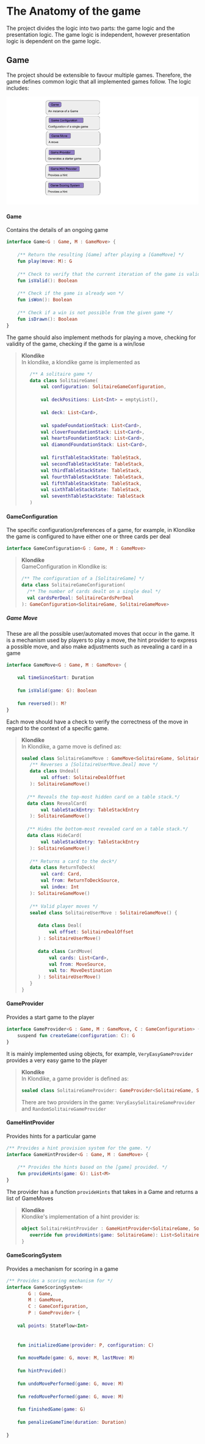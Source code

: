 # The Anatomy of the game

The project divides the logic into two parts: the game logic and the presentation logic. The game logic is independent,
however presentation logic is dependent on the game logic.

## Game

The project should be extensible to favour multiple games. Therefore, the game defines common logic that all implemented
games follow. The logic includes:

![](anatomy_of_the_game.png)

#### Game

Contains the details of an ongoing game

```kotlin
interface Game<G : Game, M : GameMove> {

    /** Return the resulting [Game] after playing a [GameMove] */
    fun play(move: M): G

    /** Check to verify that the current iteration of the game is valid*/
    fun isValid(): Boolean

    /** Check if the game is already won */
    fun isWon(): Boolean

    /** Check if a win is not possible from the given game */
    fun isDrawn(): Boolean
}
```

The game should also implement methods for playing a move, checking for validity of the game, checking if the game is a
win/lose

> **Klondike**  
> In klondike, a klondike game is implemented as
> ```kotlin
>    /** A solitaire game */
>    data class SolitaireGame(
>        val configuration: SolitaireGameConfiguration,
>
>        val deckPositions: List<Int> = emptyList(),
>
>        val deck: List<Card>,
>
>        val spadeFoundationStack: List<Card>,
>        val cloverFoundationStack: List<Card>,
>        val heartsFoundationStack: List<Card>,
>        val diamondFoundationStack: List<Card>,
>
>        val firstTableStackState: TableStack,
>        val secondTableStackState: TableStack,
>        val thirdTableStackState: TableStack,
>        val fourthTableStackState: TableStack,
>        val fifthTableStackState: TableStack,
>        val sixthTableStackState: TableStack,
>        val seventhTableStackState: TableStack
>    )
>```

#### GameConfiguration

The specific configuration/preferences of a game, for example, in Klondike the game is configured to have either one or
three cards per deal

```kotlin
interface GameConfiguration<G : Game, M : GameMove>
```

> **Klondike**  
> GameConfiguration in Klondike is:
> ```kotlin
> /** The configuration of a [SolitaireGame] */
> data class SolitaireGameConfiguration(
>   /** The number of cards dealt on a single deal */
>   val cardsPerDeal: SolitaireCardsPerDeal
> ): GameConfiguration<SolitaireGame, SolitaireGameMove>
>```

##### Game Move

These are all the possible user/automated moves that occur in the game. It is a mechanism used by players to play a
move, the hint provider to express a possible move, and also make adjustments such as revealing a card in a game

```kotlin
interface GameMove<G : Game, M : GameMove> {

    val timeSinceStart: Duration

    fun isValid(game: G): Boolean

    fun reversed(): M?
}
```

Each move should have a check to verify the correctness of the move in regard to the context of a specific game.

> **Klondike**  
> In Klondike, a game move is defined as:
> ```kotlin
> sealed class SolitaireGameMove : GameMove<SolitaireGame, SolitaireGameMove> {
>    /** Reverses a [SolitaireUserMove.Deal] move */
>    data class Undeal(
>        val offset: SolitaireDealOffset
>    ): SolitaireGameMove()
> 
>   /** Reveals the top-most hidden card on a table stack.*/
>   data class RevealCard(
>        val tableStackEntry: TableStackEntry
>    ): SolitaireGameMove()
> 
>   /** Hides the bottom-most revealed card on a table stack.*/
>   data class HideCard(
>        val tableStackEntry: TableStackEntry
>    ): SolitaireGameMove()
>   
>    /** Returns a card to the deck*/
>    data class ReturnToDeck(
>        val card: Card,
>        val from: ReturnToDeckSource,
>        val index: Int
>    ): SolitaireGameMove()
>
>    /** Valid player moves */
>    sealed class SolitaireUserMove : SolitaireGameMove() {
>       
>       data class Deal(
>           val offset: SolitaireDealOffset
>       ) : SolitaireUserMove() 
> 
>       data class CardMove(
>           val cards: List<Card>,
>           val from: MoveSource,
>           val to: MoveDestination
>       ) : SolitaireUserMove()
>    }
> }
>```

#### GameProvider

Provides a start game to the player

```kotlin
interface GameProvider<G : Game, M : GameMove, C : GameConfiguration> {
    suspend fun createGame(configuration: C): G
}
```

It is mainly implemented using objects, for example, `VeryEasyGameProvider` provides a very easy game to the player

> **Klondike**  
> In Klondike, a game provider is defined as:
> ```kotlin
> sealed class SolitaireGameProvider: GameProvider<SolitaireGame, SolitaireGameMove, SolitaireGameConfiguration>
> ```
>
> There are two providers in the game: `VeryEasySolitaireGameProvider` and `RandomSolitaireGameProvider`

#### GameHintProvider

Provides hints for a particular game

```kotlin
/** Provides a hint provision system for the game. */
interface GameHintProvider<G : Game, M : GameMove> {

    /** Provides the hints based on the [game] provided. */
    fun provideHints(game: G): List<M>
}
```

The provider has a function `provideHints` that takes in a Game and returns a list of GameMoves

> **Klondike**  
> Klondike's implementation of a hint provider is:
> ```kotlin
> object SolitaireHintProvider : GameHintProvider<SolitaireGame, SolitaireGameMove> {
>    override fun provideHints(game: SolitaireGame): List<SolitaireGameMove> { ... }
> }
>```

#### GameScoringSystem

Provides a mechanism for scoring in a game

```kotlin
/** Provides a scoring mechanism for */
interface GameScoringSystem<
        G : Game,
        M : GameMove,
        C : GameConfiguration,
        P : GameProvider> {

    val points: StateFlow<Int>


    fun initializedGame(provider: P, configuration: C)

    fun moveMade(game: G, move: M, lastMove: M)

    fun hintProvided()

    fun undoMovePerformed(game: G, move: M)

    fun redoMovePerformed(game: G, move: M)

    fun finishedGame(game: G)

    fun penalizeGameTime(duration: Duration)

}
```
